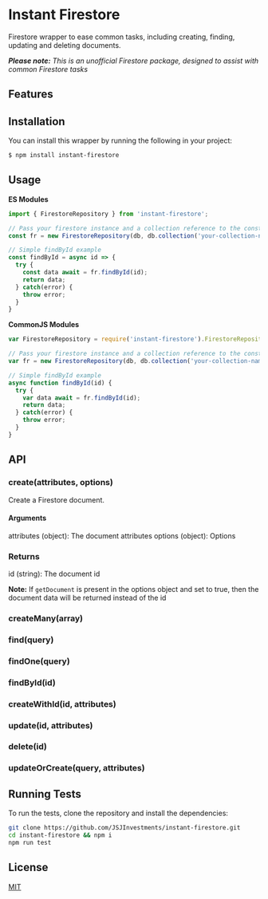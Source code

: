 # Instant Firestore

Firestore wrapper to ease common tasks, including creating, finding, updating and deleting documents.

_**Please note:** This is an unofficial Firestore package, designed to assist with common Firestore tasks_

## Features

## Installation

You can install this wrapper by running the following in your project:

```bash
$ npm install instant-firestore
```

## Usage

**ES Modules**

```javascript
import { FirestoreRepository } from 'instant-firestore';

// Pass your firestore instance and a collection reference to the constructor
const fr = new FirestoreRepository(db, db.collection('your-collection-name'));

// Simple findById example
const findById = async id => {
  try {
    const data await = fr.findById(id);
    return data;
  } catch(error) {
    throw error;
  }
}

```

**CommonJS Modules**

```javascript
var FirestoreRepository = require('instant-firestore').FirestoreRepository;

// Pass your firestore instance and a collection reference to the constructor
var fr = new FirestoreRepository(db, db.collection('your-collection-name'));

// Simple findById example
async function findById(id) {
  try {
    var data await = fr.findById(id);
    return data;
  } catch(error) {
    throw error;
  }
}
```

## API

### create(attributes, options)

Create a Firestore document.

#### Arguments

attributes (object): The document attributes
options (object): Options

### Returns

id (string): The document id

**Note:** If `getDocument` is present in the options object and set to true, then the document data will be returned instead of the id

### createMany(array)

### find(query)

### findOne(query)

### findById(id)

### createWithId(id, attributes)

### update(id, attributes)

### delete(id)

### updateOrCreate(query, attributes)

## Running Tests

To run the tests, clone the repository and install the dependencies:

```bash
git clone https://github.com/JSJInvestments/instant-firestore.git
cd instant-firestore && npm i
npm run test
```

## License

[MIT](LICENSE)
